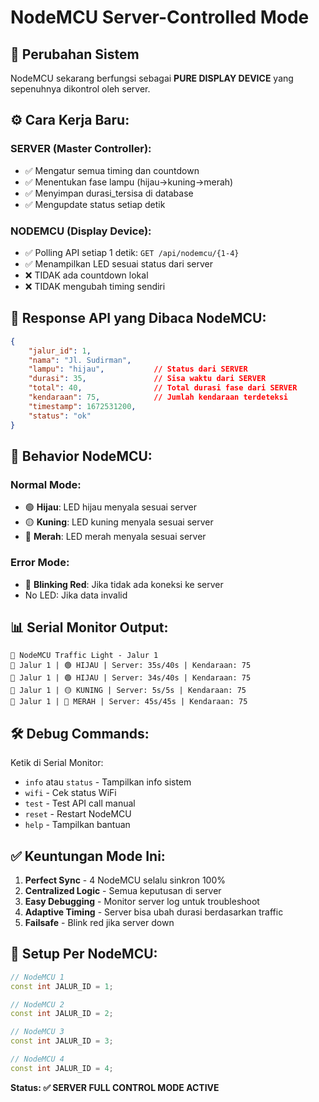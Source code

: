 # NodeMCU Server-Controlled Mode

## 🔄 Perubahan Sistem

NodeMCU sekarang berfungsi sebagai **PURE DISPLAY DEVICE** yang sepenuhnya dikontrol oleh server.

## ⚙️ Cara Kerja Baru:

### **SERVER (Master Controller):**
- ✅ Mengatur semua timing dan countdown
- ✅ Menentukan fase lampu (hijau→kuning→merah)
- ✅ Menyimpan durasi_tersisa di database
- ✅ Mengupdate status setiap detik

### **NODEMCU (Display Device):**
- ✅ Polling API setiap 1 detik: `GET /api/nodemcu/{1-4}`
- ✅ Menampilkan LED sesuai status dari server
- ❌ TIDAK ada countdown lokal
- ❌ TIDAK mengubah timing sendiri

## 📡 Response API yang Dibaca NodeMCU:

```json
{
    "jalur_id": 1,
    "nama": "Jl. Sudirman", 
    "lampu": "hijau",           // Status dari SERVER
    "durasi": 35,               // Sisa waktu dari SERVER  
    "total": 40,                // Total durasi fase dari SERVER
    "kendaraan": 75,            // Jumlah kendaraan terdeteksi
    "timestamp": 1672531200,
    "status": "ok"
}
```

## 🚦 Behavior NodeMCU:

### **Normal Mode:**
- 🟢 **Hijau**: LED hijau menyala sesuai server
- 🟡 **Kuning**: LED kuning menyala sesuai server  
- 🔴 **Merah**: LED merah menyala sesuai server

### **Error Mode:**
- 🔴 **Blinking Red**: Jika tidak ada koneksi ke server
- No LED: Jika data invalid

## 📊 Serial Monitor Output:

```
🚦 NodeMCU Traffic Light - Jalur 1
📡 Jalur 1 | 🟢 HIJAU | Server: 35s/40s | Kendaraan: 75
📡 Jalur 1 | 🟢 HIJAU | Server: 34s/40s | Kendaraan: 75
📡 Jalur 1 | 🟡 KUNING | Server: 5s/5s | Kendaraan: 75
📡 Jalur 1 | 🔴 MERAH | Server: 45s/45s | Kendaraan: 75
```

## 🛠️ Debug Commands:

Ketik di Serial Monitor:
- `info` atau `status` - Tampilkan info sistem
- `wifi` - Cek status WiFi
- `test` - Test API call manual
- `reset` - Restart NodeMCU
- `help` - Tampilkan bantuan

## ✅ Keuntungan Mode Ini:

1. **Perfect Sync** - 4 NodeMCU selalu sinkron 100%
2. **Centralized Logic** - Semua keputusan di server
3. **Easy Debugging** - Monitor server log untuk troubleshoot
4. **Adaptive Timing** - Server bisa ubah durasi berdasarkan traffic
5. **Failsafe** - Blink red jika server down

## 🔧 Setup Per NodeMCU:

```cpp
// NodeMCU 1
const int JALUR_ID = 1;

// NodeMCU 2  
const int JALUR_ID = 2;

// NodeMCU 3
const int JALUR_ID = 3;

// NodeMCU 4
const int JALUR_ID = 4;
```

**Status: ✅ SERVER FULL CONTROL MODE ACTIVE**

